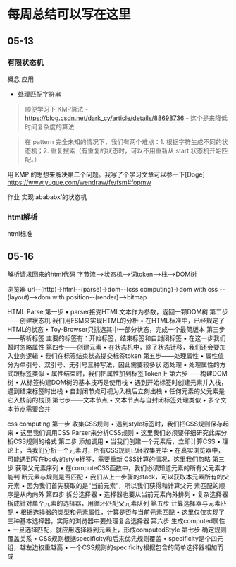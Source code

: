 # 每周总结可以写在这里

## 05-13 
### 有限状态机
概念
应用
- 处理匹配字符串
> 顺便学习下 KMP算法 - https://blog.csdn.net/dark_cy/article/details/88698736 -  这个是来降低时间复杂度的算法

> 在 pattern 完全未知的情况下，我们有两个难点：1. 根据字符生成不同的状态机；2. 重复搜索（有重复的状态时，可以不用重新从 start 状态机开始匹配。）

用 KMP 的思想来解决第二个问题。我写了个学习文章可以参一下[Doge] https://www.yuque.com/wendraw/fe/fsm#fopmw

作业
实现‘abababx’的状态机

### html解析

html标准













## 05-16
解析请求回来的html代码
字节流-->状态机-->词token-->栈-->DOM树

浏览器
url--(http)->html--(parse)->dom--(css computing)->dom with css --(layout)-->dom with position--(render)-->bitmap

HTML Parse
第一步
• parser接受HTML文本作为参数，返回一颗DOM树
第二步——创建状态机
我们用FSM来实现HTML的分析
• 在HTML标准中，已经规定了HTML的状态
• Toy-Browser只挑选其中一部分状态，完成一个最简版本
第三步——解析标签
主要的标签有：开始标签，结束标签和自封闭标签
• 在这一步我们暂时忽略属性
第四步——创建元素
• 在状态机中，除了状态迁移，我们还会要加入业务逻辑
• 我们在标签结束状态提交标签token
第五步——处理属性
• 属性值分为单引号、双引号、无引号三种写法，因此需要较多状
态处理
• 处理属性的方式跟标签类似
• 属性结束时，我们把属性加到标签Token上
第六步——构建DOM树
• 从标签构建DOM树的基本技巧是使用栈
• 遇到开始标签时创建元素并入栈，遇到结束标签时出栈
• 自封闭节点可视为入栈后立刻出栈
• 任何元素的父元素是它入栈前的栈顶
第七步——文本节点
• 文本节点与自封闭标签处理类似
• 多个文本节点需要合并


css computing
第一步 收集CSS规则
• 遇到style标签时，我们把CSS规则保存起来
• 这里我们调用CSS Parser来分析CSS规则
• 这里我们必须要仔细研究此库分析CSS规则的格式
第二步 添加调用
• 当我们创建一个元素后，立即计算CSS
• 理论上，当我们分析一个元素时，所有CSS规则已经收集完毕
• 在真实浏览器中，可能遇到写在body的style标签，需要重新
CSS计算的情况，这里我们忽略
第三步 获取父元素序列
• 在computeCSS函数中，我们必须知道元素的所有父元素才能判
断元素与规则是否匹配
• 我们从上一步骤的stack，可以获取本元素所有的父元素
• 因为我们首先获取的是“当前元素”，所以我们获得和计算父元
素匹配的顺序是从内向外
第四步 拆分选择器
• 选择器也要从当前元素向外排列
• 复杂选择器拆成针对单个元素的选择器，用循环匹配父元素队列
第五步 计算选择器与元素匹配
• 根据选择器的类型和元素属性，计算是否与当前元素匹配
• 这里仅仅实现了三种基本选择器，实际的浏览器中要处理复合选择器
第六步 生成computed属性
• 一旦选择匹配，就应用选择器到元素上，形成computedStyle
第七步 确定规则覆盖关系
• CSS规则根据specificity和后来优先规则覆盖
• specificity是个四元组，越左边权重越高
• 一个CSS规则的specificity根据包含的简单选择器相加而成
